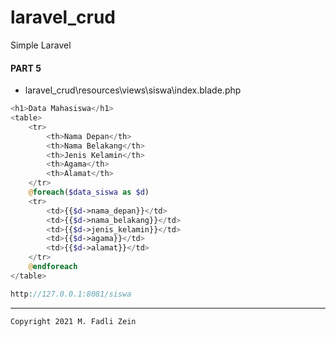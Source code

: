 # laravel_crud
 Simple Laravel

#### PART 5
* laravel_crud\resources\views\siswa\index.blade.php
```php
<h1>Data Mahasiswa</h1>
<table>
    <tr>
        <th>Nama Depan</th>
        <th>Nama Belakang</th>
        <th>Jenis Kelamin</th>
        <th>Agama</th>
        <th>Alamat</th>
    </tr>
    @foreach($data_siswa as $d)
    <tr>
        <td>{{$d->nama_depan}}</td>
        <td>{{$d->nama_belakang}}</td>
        <td>{{$d->jenis_kelamin}}</td>
        <td>{{$d->agama}}</td>
        <td>{{$d->alamat}}</td>
    </tr>
    @endforeach
</table>
```
```php
http://127.0.0.1:8081/siswa
```

---

```
Copyright 2021 M. Fadli Zein
```